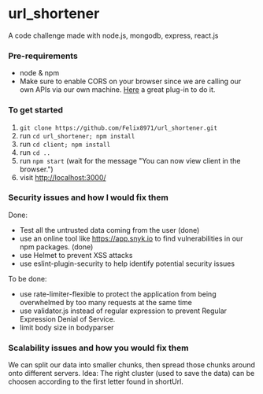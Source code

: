 # url_shortener

A code challenge made with node.js, mongodb, express, react.js

### Pre-requirements
- node & npm 
- Make sure to enable CORS on your browser since we are calling our own APIs via our own machine. 
  [Here](https://chrome.google.com/webstore/detail/allow-control-allow-origi/nlfbmbojpeacfghkpbjhddihlkkiljbi?hl=en) a great plug-in to do it.

### To get started

1. `git clone https://github.com/Felix8971/url_shortener.git`
2. run `cd url_shortener; npm install` 
3. run `cd client; npm install` 
4. run `cd ..` 
5. run `npm start` (wait for the message "You can now view client in the browser.")
6. visit <http://localhost:3000/> 

### Security issues and how I would fix them
Done:
- Test all the untrusted data coming from the user (done)
- use an online tool like https://app.snyk.io to find vulnerabilities in our npm packages. (done)
- use Helmet to prevent XSS attacks
- use eslint-plugin-security to help identify potential security issues

To be done:
- use rate-limiter-flexible to protect the application from being overwhelmed by too many requests at the same time 
- use validator.js instead of regular expression to prevent Regular Expression Denial of Service.
- limit body size in bodyparser

### Scalability issues and how you would fix them
We can split our data into smaller chunks, then spread those chunks around onto different servers.
Idea: The right cluster (used to save the data) can be choosen according to the first letter found in shortUrl.
 